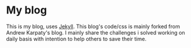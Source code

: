 # My blog

This is my blog, uses [Jekyll](http://jekyllrb.com/). This blog's code/css is mainly forked from Andrew Karpaty's blog. I mainly share the challenges i solved working on daily basis with intention to help others to save their time.
